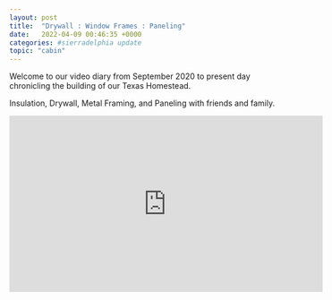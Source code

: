 ```yaml
---
layout: post
title:  "Drywall : Window Frames : Paneling"
date:   2022-04-09 00:46:35 +0000
categories: #sierradelphia update
topic: "cabin"
---
```

Welcome to our video diary from September 2020 to present day chronicling the building of our Texas Homestead.

Insulation, Drywall, Metal Framing, and Paneling with friends and family.
<iframe width="560" height="315" src="https://www.youtube.com/embed/xDx9tY7z9GY" title="YouTube video player" frameborder="0" allow="accelerometer; autoplay; clipboard-write; encrypted-media; gyroscope; picture-in-picture" allowfullscreen></iframe>